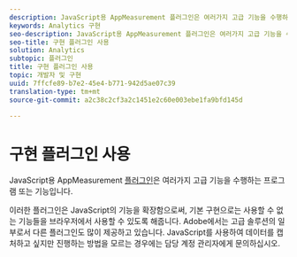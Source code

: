 ```yaml
---
description: JavaScript용 AppMeasurement 플러그인은 여러가지 고급 기능을 수행하는 프로그램 또는 기능입니다.
keywords: Analytics 구현
seo-description: JavaScript용 AppMeasurement 플러그인은 여러가지 고급 기능을 수행하는 프로그램 또는 기능입니다.
seo-title: 구현 플러그인 사용
solution: Analytics
subtopic: 플러그인
title: 구현 플러그인 사용
topic: 개발자 및 구현
uuid: 7ffcfe89-b7e2-45e4-b771-942d5ae07c39
translation-type: tm+mt
source-git-commit: a2c38c2cf3a2c1451e2c60e003ebe1fa9bfd145d

---
```



# 구현 플러그인 사용

JavaScript용 AppMeasurement [플러그인](/help/implement/js-implementation/c-appmeasurement-js/plugins-support.md)은 여러가지 고급 기능을 수행하는 프로그램 또는 기능입니다.

이러한 플러그인은 JavaScript의 기능을 확장함으로써, 기본 구현으로는 사용할 수 없는 기능들을 브라우저에서 사용할 수 있도록 해줍니다. Adobe에서는 고급 솔루션의 일부로서 다른 플러그인도 많이 제공하고 있습니다. JavaScript를 사용하여 데이터를 캡처하고 싶지만 진행하는 방법을 모르는 경우에는 담당 계정 관리자에게 문의하십시오.
